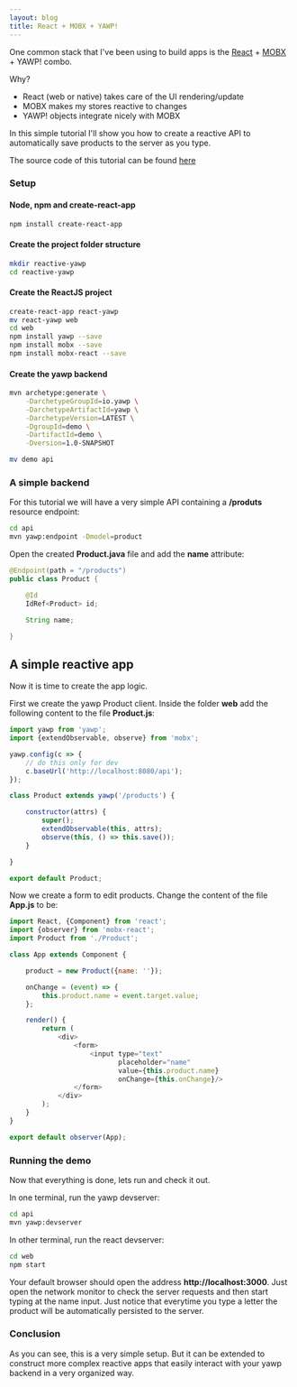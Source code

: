 ```yaml
---
layout: blog
title: React + MOBX + YAWP!
---
```


One common stack that I've been using to build apps is the [React](https://facebook.github.io/react/) + [MOBX](https://mobx.js.org) + YAWP! combo.

Why?

* React (web or native) takes care of the UI rendering/update
* MOBX makes my stores reactive to changes
* YAWP! objects integrate nicely with MOBX

In this simple tutorial I'll show you how to create a reactive API to automatically save
products to the server as you type.

<!--more-->

The source code of this tutorial can be found [here](https://github.com/feroult/yawp-tutorials/tree/master/react-yawp)

### Setup

#### Node, npm and create-react-app

~~~ bash
npm install create-react-app
~~~

#### Create the project folder structure

~~~ bash
mkdir reactive-yawp
cd reactive-yawp
~~~

#### Create the ReactJS project

~~~ bash
create-react-app react-yawp
mv react-yawp web
cd web
npm install yawp --save
npm install mobx --save
npm install mobx-react --save
~~~

#### Create the yawp backend

~~~ bash
mvn archetype:generate \
    -DarchetypeGroupId=io.yawp \
    -DarchetypeArtifactId=yawp \
    -DarchetypeVersion=LATEST \
    -DgroupId=demo \
    -DartifactId=demo \
    -Dversion=1.0-SNAPSHOT

mv demo api
~~~   

### A simple backend

For this tutorial we will have a very simple API containing a __/produts__ resource
endpoint:

~~~ bash
cd api
mvn yawp:endpoint -Dmodel=product
~~~

Open the created __Product.java__ file and add the __name__ attribute:

~~~ java
@Endpoint(path = "/products")
public class Product {

    @Id
    IdRef<Product> id;

    String name;

}
~~~

## A simple reactive app

Now it is time to create the app logic.

First we create the yawp Product client. Inside the folder __web__ add the following content to the file __Product.js__:

~~~ javascript
import yawp from 'yawp';
import {extendObservable, observe} from 'mobx';

yawp.config(c => {
    // do this only for dev
    c.baseUrl('http://localhost:8080/api');
});

class Product extends yawp('/products') {

    constructor(attrs) {
        super();
        extendObservable(this, attrs);
        observe(this, () => this.save());
    }

}

export default Product;
~~~

Now we create a form to edit products. Change the content of the file __App.js__ to be:

~~~ javascript
import React, {Component} from 'react';
import {observer} from 'mobx-react';
import Product from './Product';

class App extends Component {

    product = new Product({name: ''});

    onChange = (event) => {
        this.product.name = event.target.value;
    };

    render() {
        return (
            <div>
                <form>
                    <input type="text"
                           placeholder="name"
                           value={this.product.name}
                           onChange={this.onChange}/>
                </form>
            </div>
        );
    }
}

export default observer(App);
~~~

### Running the demo

Now that everything is done, lets run and check it out.

In one terminal, run the yawp devserver:

~~~ bash
cd api
mvn yawp:devserver
~~~

In other terminal, run the react devserver:

~~~ bash
cd web
npm start
~~~

Your default browser should open the address __http://localhost:3000__. Just open
the network monitor to check the server requests and then start typing at the name input.
Just notice that everytime you type a letter the product will be automatically persisted
to the server.

### Conclusion

As you can see, this is a very simple setup. But it can be extended to construct
more complex reactive apps that easily interact with your yawp backend in a very
organized way.
